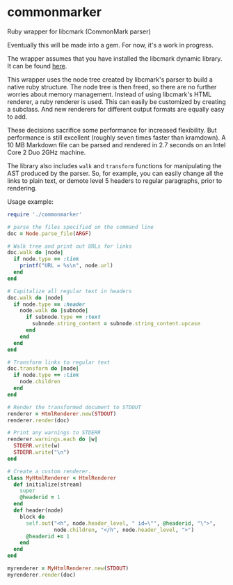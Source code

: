 commonmarker
============

Ruby wrapper for libcmark (CommonMark parser)

Eventually this will be made into a gem.  For now, it's a work in
progress.

The wrapper assumes that you have installed the libcmark dynamic
library.  It can be found [here](http://github.com/jgm/CommonMark/).

This wrapper uses the node tree created by libcmark's parser to
build a native ruby structure. The node tree is then
freed, so there are no further worries about memory management.
Instead of using libcmark's HTML renderer, a ruby renderer is
used.  This can easily be customized by creating a subclass.
And new renderers for different output formats are equally easy
to add.

These decisions sacrifice some performance for increased flexibility.
But performance is still excellent (roughly seven times faster than
kramdown).  A 10 MB Markdown file can be parsed and rendered in 2.7
seconds on an Intel Core 2 Duo 2GHz machine.

The library also includes `walk` and `transform` functions for
manipulating the AST produced by the parser.  So, for example,
you can easily change all the links to plain text, or demote
level 5 headers to regular paragraphs, prior to rendering.

Usage example:

``` ruby
require './commonmarker'

# parse the files specified on the command line
doc = Node.parse_file(ARGF)

# Walk tree and print out URLs for links
doc.walk do |node|
  if node.type == :link
    printf("URL = %s\n", node.url)
  end
end

# Capitalize all regular text in headers
doc.walk do |node|
  if node.type == :header
    node.walk do |subnode|
      if subnode.type == :text
        subnode.string_content = subnode.string_content.upcase
      end
    end
  end
end

# Transform links to regular text
doc.transform do |node|
  if node.type == :link
    node.children
  end
end

# Render the transformed document to STDOUT
renderer = HtmlRenderer.new(STDOUT)
renderer.render(doc)

# Print any warnings to STDERR
renderer.warnings.each do |w|
  STDERR.write(w)
  STDERR.write("\n")
end

# Create a custom renderer.
class MyHtmlRenderer < HtmlRenderer
  def initialize(stream)
    super
    @headerid = 1
  end
  def header(node)
    block do
      self.out("<h", node.header_level, " id=\"", @headerid, "\">",
               node.children, "</h", node.header_level, ">")
      @headerid += 1
    end
  end
end

myrenderer = MyHtmlRenderer.new(STDOUT)
myrenderer.render(doc)
```
